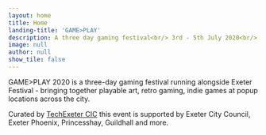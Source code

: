 ```yaml
---
layout: home
title: Home
landing-title: 'GAME>PLAY'
description: A three day gaming festival<br/> 3rd - 5th July 2020<br/> Exeter
image: null
author: null
show_tile: false
---
```


GAME&gt;PLAY 2020 is a three-day gaming festival running alongside Exeter Festival - bringing together playable art, retro gaming, indie games at popup locations across the city.

Curated by <a href="https://techexeter.uk">TechExeter CIC</a> this event is supported by Exeter City Council, Exeter Phoenix, Princesshay, Guildhall and more.